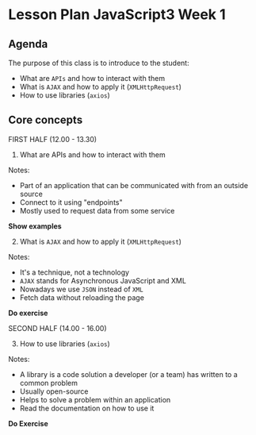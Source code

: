 # Lesson Plan JavaScript3 Week 1

## Agenda

The purpose of this class is to introduce to the student:

- What are `APIs` and how to interact with them
- What is `AJAX` and how to apply it (`XMLHttpRequest`)
- How to use libraries (`axios`)

## Core concepts

FIRST HALF (12.00 - 13.30)

1. What are APIs and how to interact with them

Notes:

- Part of an application that can be communicated with from an outside source
- Connect to it using "endpoints"
- Mostly used to request data from some service

**Show examples**

2. What is `AJAX` and how to apply it (`XMLHttpRequest`)

Notes:

- It's a technique, not a technology
- `AJAX` stands for Asynchronous JavaScript and XML
- Nowadays we use `JSON` instead of `XML`
- Fetch data without reloading the page

**Do exercise**

SECOND HALF (14.00 - 16.00)

3. How to use libraries (`axios`)

Notes:

- A library is a code solution a developer (or a team) has written to a common problem
- Usually open-source
- Helps to solve a problem within an application
- Read the documentation on how to use it

**Do Exercise**
